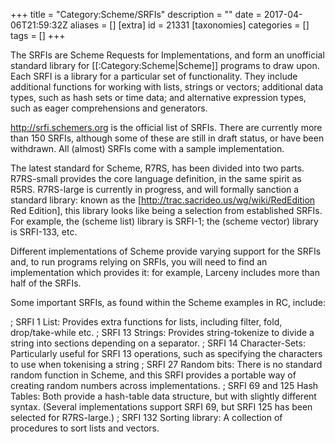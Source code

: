 +++
title = "Category:Scheme/SRFIs"
description = ""
date = 2017-04-06T21:59:32Z
aliases = []
[extra]
id = 21331
[taxonomies]
categories = []
tags = []
+++

The SRFIs are Scheme Requests for Implementations, and form an unofficial standard library for [[:Category:Scheme|Scheme]] programs to draw upon.
Each SRFI is a library for a particular set of functionality.  They include additional functions for working with lists, strings or 
vectors; additional data types, such as hash sets or time data; and alternative expression types, such as eager comprehensions and generators.

http://srfi.schemers.org is the official list of SRFIs.  There are currently more than 150 SRFIs, although some of these are still in draft status, or have been withdrawn.  All (almost) SRFIs come with a sample implementation.

The latest standard for Scheme, R7RS, has been divided into two parts.  R7RS-small provides the core language definition, in the same spirit as R5RS.  R7RS-large is currently in progress, and will formally sanction a standard library: known as the [http://trac.sacrideo.us/wg/wiki/RedEdition Red Edition], this library looks like being a selection from established SRFIs.  For example, the (scheme list) library is SRFI-1; the (scheme vector) library is SRFI-133, etc.

Different implementations of Scheme provide varying support for the SRFIs and, to run programs relying on SRFIs, you will need to find an implementation which provides it: for example, Larceny includes more than half of the SRFIs.

Some important SRFIs, as found within the Scheme examples in RC, include:

; SRFI 1 List:  Provides extra functions for lists, including filter, fold, drop/take-while etc.
; SRFI 13 Strings: Provides string-tokenize to divide a string into sections depending on a separator.
; SRFI 14 Character-Sets: Particularly useful for SRFI 13 operations, such as specifying the characters to use when tokenising a string
; SRFI 27 Random bits:  There is no standard random function in Scheme, and this SRFI provides a portable way of creating random numbers across implementations.
; SRFI 69 and 125 Hash Tables:  Both provide a hash-table data structure, but with slightly different syntax.  (Several implementations support SRFI 69, but SRFI 125 has been selected for R7RS-large.)
; SRFI 132 Sorting library:  A collection of procedures to sort lists and vectors.

